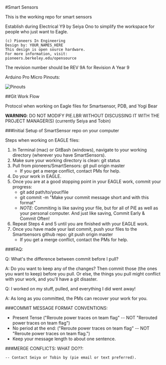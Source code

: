 #Smart Sensors

This is the working repo for smart sensors

Establish during Electrical Y9 by Seiya Ono to simplify the workspace for people who just want to Eagle.

```
(c) Pioneers In Engineering
Design by: YOUR_NAMES_HERE
This design is open source hardware.
For more information, visit:
pioneers.berkeley.edu/opensource
```

The revision number should be REV 9A for Revision A Year 9

Arduino Pro Micro Pinouts:

![Pinouts](https://cdn.sparkfun.com/assets/9/c/3/c/4/523a1765757b7f5c6e8b4567.png)


##Git Work Flow

Protocol when working on Eagle files for Smartsensor, PDB, and Yogi Bear

**WARNING**: DO NOT MODIFY PIE.LBR WITHOUT DISCUSSING IT WITH THE PROJECT MANAGER(S) (currently Seiya and Tobin)

###Initial Setup of SmartSensor repo on your computer

Steps when working on EAGLE files:
1. In Terminal (mac) or GitBash (windows), navigate to your working directory (wherever you have SmartSensors).
2. Make sure your working directory is clean: git status
3. Pull from pioneers/SmartSensors: git pull origin master
    * If you get a merge conflict, contact PMs for help.
4. Do your work in EAGLE.
5. Once you are at a good stopping point in your EAGLE work, commit your progress:
    * git add path/to/your/file
    * git commit -m "Make your commit message short and with this format" 
    * *NOTE*: Commiting is like saving your file, but for all of PiE as well as your personal computer. And just like saving, Commit Early & Commit Often!
6. Repeat Steps 4 and 5 until you are finished with your EAGLE work.
7. Once you have made your last commit, push your files to the Smartsensors github repo: git push origin master
    * If you get a merge conflict, contact the PMs for help.

###FAQ:

Q: What's the difference between commit before I pull?

A: Do you want to keep any of the changes? Then commit those (the ones you want to keep) before you pull. Or else, the things you pull might conflict with your work, and you'll have a git disaster.

Q: I worked on my stuff, pulled, and everything I did went away!

A: As long as you committed, the PMs can recover your work for you.

###COMMIT MESSAGE FORMAT CONVENTIONS:

* Present Tense ("Reroute power traces on team flag" -- NOT "Rerouted power traces on team flag")
* No period at the end: ("Reroute power traces on team flag" -- NOT "Reroute power traces on team flag.")
* Keep your message length to about one sentence.

###MERGE CONFLICTS: WHAT DO??:

    -- Contact Seiya or Tobin by (pie email or text preferred).
